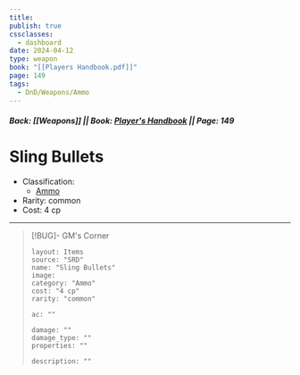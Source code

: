 ```yaml
---
title: 
publish: true
cssclasses:
  - dashboard
date: 2024-04-12
type: weapon
book: "[[Players Handbook.pdf]]"
page: 149
tags:
  - DnD/Weapons/Ammo
---
```


##### Back: [[Weapons]] || Book: [Player's Handbook](https://drive.google.com/drive/folders/1O5bhpYizcIT5xxAoLOuzCRht_PVS7VSG?usp=sharing) || Page: 149

# Sling Bullets


- Classification:
    - [Ammo](https://benl0.github.io/The-Editors-Dungeon/tags/DnD/Weapons/Ammo)
- Rarity: common
- Cost: 4 cp

> 

---

> [!BUG]- GM's Corner
>
> ```statblock
> layout: Items
> source: "SRD"
> name: "Sling Bullets"
> image: 
> category: "Ammo"
> cost: "4 cp"
> rarity: "common"
>
> ac: ""
>
> damage: ""
> damage_type: ""
> properties: ""
>
> description: ""
> ```
